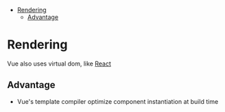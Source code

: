 - [Rendering](#rendering)
  - [Advantage](#advantage)

# Rendering

Vue also uses virtual dom, like [React](../react/README.md)

## Advantage

- Vue's template compiler optimize component instantiation at build time
